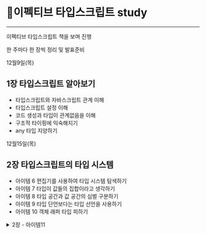 
# 🎠이펙티브 타입스크립트 study
<hr/>
<p>이펙티브 타입스크립트 책을 보며 진행</p>

한 주마다 한 장씩 정리 및 발표준비

12월9일(목)
## 1장 타입스크립트 알아보기
<ul>
  <li> 타입스크립트와 자바스크립트 관계 이해 </li>
  <li> 타입스크립트 설정 이해 </li>
  <li> 코드 생성과 타입이 관계없음을 이해 </li>
  <li> 구조적 타이핑에 익숙해지기 </li>
  <li> any 타입 지양하기 </li>
</ul>

12월15일(목)
## 2장 타입스크립트의 타입 시스템
<ul>
  <li> 아이템 6 편집기를 사용하여 타입 시스템 탐색하기 </li>
  <li> 아이템 7 타입이 값들의 집합이라고 생각하기 </li>
  <li> 아이템 8 타입 공간과 값 공간의 심벌 구분하기 </li>
  <li> 아이템 9 타입 단언보다는 타입 선언을 사용하기 </li>
  <li> 아이템 10 객체 래퍼 타입 피하기 </li>
</ul>

<details>
<summary>2장 - 아이템11</summary>
<div markdown='1'>테스트 </div>
</details>
